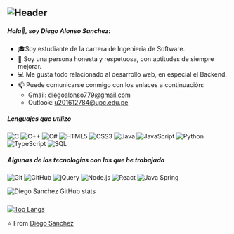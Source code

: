 ![Header](https://wallpapercave.com/wp/wp3284841.gif)
---
##### Hola👋, soy Diego Alonso Sanchez:

- 🎓Soy estudiante de la carrera de Ingenieria de Software.
- :boy: Soy una persona honesta y respetuosa, con aptitudes de siempre mejorar.
- :computer: Me gusta todo relacionado al desarrollo web, en especial el Backend.
- :mailbox: Puede comunicarse conmigo con los enlaces a continuación: 
     - Gmail: diegoalonso779@gmail.com 
     - Outlook: u201612784@upc.edu.pe

##### Lenguajes que utilizo

![C](https://img.shields.io/badge/-C-000000?style=flat&logo=c)
![C++](https://img.shields.io/badge/-C++-000000?style=flat&logo=c%2B%2B)
![C#](https://img.shields.io/badge/-CSharp-000000?style=flat&logo=c%20sharp)
![HTML5](https://img.shields.io/badge/-HTML5-000000?style=flat&logo=html5)
![CSS3](https://img.shields.io/badge/-CSS3-000000?style=flat&logo=css3)
![Java](https://img.shields.io/badge/-Java-000000?style=flat&logo=java)
![JavaScript](https://img.shields.io/badge/-JavaScript-000000?style=flat&logo=javascript)
![Python](https://img.shields.io/badge/-Python-000000?style=flat&logo=python)
![TypeScript](https://img.shields.io/badge/-TypeScript-000000?style=flat&logo=typescript)
![SQL](https://img.shields.io/badge/-SQL-000000?style=flat&logo=postgresql)

##### Algunas de las tecnologías con las que he trabajado

![Git](https://img.shields.io/badge/-Git-222222?style=flat&logo=git&logoColor=F05032)
![GitHub](https://img.shields.io/badge/-GitHub-222222?style=flat&logo=github&logoColor=181717)
![jQuery](https://img.shields.io/badge/-jQuery-222222?style=flat&logo=jQuery&logoColor=0769AD)
![Node.js](https://img.shields.io/badge/-Node.js-222222?style=flat&logo=node.js&logoColor=339933)
![React](https://img.shields.io/badge/-React-222222?style=flat&logo=React&logoColor=61DAFB)
![Java Spring](https://img.shields.io/badge/-Spring-222222?style=flat&logo=spring&logoColor=6DB33F)

![Diego Sanchez GitHub stats](https://github-readme-stats.vercel.app/api?username=SanchezD1998&show_icons=true&theme=tokyonight&count_private=true)

#####

[![Top Langs](https://github-readme-stats.vercel.app/api/top-langs/?username=SanchezD1998&layout=compact&bg_color=#000000)](https://github.com/SanchezD1998/github-readme-stats)

⭐️ From [Diego Sanchez](https://github.com/SanchezD1998)
